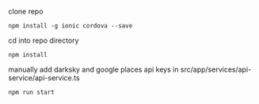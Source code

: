 clone repo

```npm install -g ionic cordova --save```

cd into repo directory

```npm install```

manually add darksky and google places api keys in src/app/services/api-service/api-service.ts

```npm run start```
